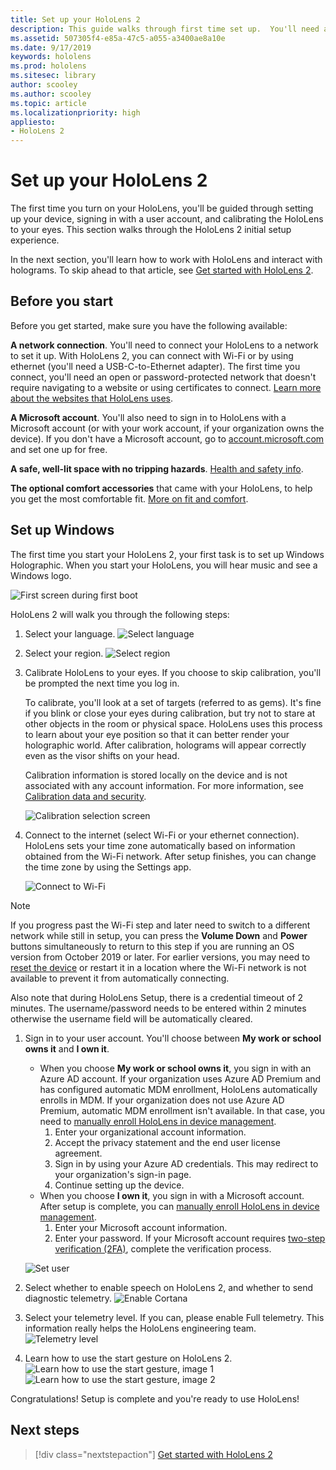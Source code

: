 ```yaml
---
title: Set up your HoloLens 2
description: This guide walks through first time set up.  You'll need a Wi-Fi network and either a Microsoft (MSA) or Azure Active Directory (AAD) account.
ms.assetid: 507305f4-e85a-47c5-a055-a3400ae8a10e
ms.date: 9/17/2019
keywords: hololens
ms.prod: hololens
ms.sitesec: library
author: scooley
ms.author: scooley
ms.topic: article
ms.localizationpriority: high
appliesto:
- HoloLens 2
---
```


# Set up your HoloLens 2

The first time you turn on your HoloLens, you'll be guided through setting up your device, signing in with a user account, and calibrating the HoloLens to your eyes.  This section walks through the HoloLens 2 initial setup experience.

In the next section, you'll learn how to work with HoloLens and interact with holograms. To skip ahead to that article, see [Get started with HoloLens 2](hololens2-basic-usage.md).

## Before you start

Before you get started, make sure you have the following available:

**A network connection**. You'll need to connect your HoloLens to a network to set it up. With HoloLens 2, you can connect with Wi-Fi or by using ethernet (you'll need a USB-C-to-Ethernet adapter). The first time you connect, you'll need an open or password-protected network that doesn't require navigating to a website or using certificates to connect. [Learn more about the websites that HoloLens uses](hololens-offline.md).

**A Microsoft account**. You'll also need to sign in to HoloLens with a Microsoft account (or with your work account, if your organization owns the device). If you don't have a Microsoft account, go to [account.microsoft.com](http://account.microsoft.com) and set one up for free.

**A safe, well-lit space with no tripping hazards**. [Health and safety info](http://go.microsoft.com/fwlink/p/?LinkId=746661).

**The optional comfort accessories** that came with your HoloLens, to help you get the most comfortable fit. [More on fit and comfort](hololens2-setup.md#adjust-fit).

## Set up Windows

The first time you start your HoloLens 2, your first task is to set up Windows Holographic.  When you start your HoloLens, you will hear music and see a Windows logo.

![First screen during first boot](images/01-magic-moment.png)

HoloLens 2 will walk you through the following steps:

1. Select your language.
    ![Select language](images/04-language.png)

1. Select your region.
    ![Select region](images/05-region.png)

1. Calibrate HoloLens to your eyes.  If you choose to skip calibration, you'll be prompted the next time you log in.

    To calibrate, you'll look at a set of targets (referred to as gems). It's fine if you blink or close your eyes during calibration, but try not to stare at other objects in the room or physical space. HoloLens uses this process to learn about your eye position so that it can better render your holographic world. After calibration, holograms will appear correctly even as the visor shifts on your head.

    Calibration information is stored locally on the device and is not associated with any account information. For more information, see [Calibration data and security](hololens-calibration.md#calibration-data-and-security).

    ![Calibration selection screen](images/06-et-corners.png)

1. Connect to the internet (select Wi-Fi or your ethernet connection).
     HoloLens sets your time zone automatically based on information obtained from the Wi-Fi network. After setup finishes, you can change the time zone by using the Settings app.

    ![Connect to Wi-Fi](images/11-network.png)
>[!NOTE] 
> If you progress past the Wi-Fi step and later need to switch to a different network while still in setup, you can press the **Volume Down** and **Power** buttons simultaneously to return to this step if you are running an OS version from October 2019 or later. For earlier versions, you may need to [reset the device](hololens-recovery.md) or restart it in a location where the Wi-Fi network is not available to prevent it from automatically connecting.
> 
> Also note that during HoloLens Setup, there is a credential timeout of 2 minutes. The username/password needs to be entered within 2 minutes otherwise the username field will be automatically cleared.

1. Sign in to your user account. You'll choose between **My work or school owns it** and **I own it**.
    - When you choose **My work or school owns it**, you sign in with an Azure AD account. If your organization uses Azure AD Premium and has configured automatic MDM enrollment, HoloLens automatically enrolls in MDM. If your organization does not use Azure AD Premium, automatic MDM enrollment isn't available. In that case, you need to [manually enroll HoloLens in device management](hololens-enroll-mdm.md#enroll-through-settings-app).
        1. Enter your organizational account information.
        1. Accept the privacy statement and the end user license agreement.
        1. Sign in by using your Azure AD credentials. This may redirect to your organization's sign-in page.
        1. Continue setting up the device.
    - When you choose **I own it**, you sign in with a Microsoft account. After setup is complete, you can [manually enroll HoloLens in device management](hololens-enroll-mdm.md#enroll-through-settings-app).
        1. Enter your Microsoft account information.
        2. Enter your password. If your Microsoft account requires [two-step verification (2FA)](https://blogs.technet.microsoft.com/microsoft_blog/2013/04/17/microsoft-account-gets-more-secure/), complete the verification process.

    ![Set user](images/13-device-owner.png)

1. Select whether to enable speech on HoloLens 2, and whether to send diagnostic telemetry.
    ![Enable Cortana](images/22-do-more-with-voice.png)

1. Select your telemetry level. If you can, please enable Full telemetry. This information really helps the HoloLens engineering team.
     ![Telemetry level](images/24-telemetry.png)

1. Learn how to use the start gesture on HoloLens 2.
     ![Learn how to use the start gesture, image 1](images/26-01-startmenu-learning.png)
     ![Learn how to use the start gesture, image 2](images/26-02-startmenu-learning.png)

Congratulations!  Setup is complete and you're ready to use HoloLens!

## Next steps

> [!div class="nextstepaction"]
> [Get started with HoloLens 2](hololens2-basic-usage.md)
